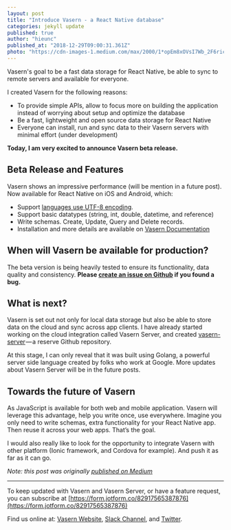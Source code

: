 ```yaml
---
layout: post
title: "Introduce Vasern - a React Native database"
categories: jekyll update
published: true
author: "hieunc"
published_at: "2018-12-29T09:00:31.361Z"
photo: "https://cdn-images-1.medium.com/max/2000/1*opEm8xOVsI7Wb_2F6ricmQ.png"
---
```


Vasern's goal to be a fast data storage for React Native, be able to sync to remote servers and available for everyone.

I created Vasern for the following reasons:

- To provide simple APIs, allow to focus more on building the application instead of worrying about setup and optimize the database
- Be a fast, lightweight and open source data storage for React Native
- Everyone can install, run and sync data to their Vasern servers with minimal effort (under development)

**Today, I am very excited to announce Vasern beta release.**

<!--more-->

## Beta Release and Features
Vasern shows an impressive performance (will be mention in a future post). Now available for React Native on iOS and Android, which:

- Support [languages use UTF-8 encoding](https://superuser.com/questions/946612/what-languages-does-the-character-encoding-utf-8-support).
- Support basic datatypes (string, int, double, datetime, and reference)
- Write schemas. Create, Update, Query and Delete records.
- Installation and more details are available on [Vasern Documentation](//vasern.com/docs/getting-started/install-vasern.html)

## When will Vasern be available for production?
The beta version is being heavily tested to ensure its functionality, data quality and consistency. __Please [create an issue on Github](https://github.com/vasern/vasern/issues) if you found a bug.__


## What is next?
Vasern is set out not only for local data storage but also be able to store data on the cloud and sync across app clients. I have already started working on the cloud integration called Vasern Server, and created [vasern-server](https://github.com/vasern/vasern-server) — a reserve Github repository.

At this stage, I can only reveal that it was built using Golang, a powerful server side language created by folks who work at Google. More updates about Vasern Server will be in the future posts.

## Towards the future of Vasern
As JavaScript is available for both web and mobile application. Vasern will leverage this advantage, help you write once, use everywhere. Imagine you only need to write schemas, extra functionality for your React Native app. Then reuse it across your web apps. That’s the goal.

I would also really like to look for the opportunity to integrate Vasern with other platform (Ionic framework, and Cordova for example). And push it as far as it can go.

_Note: this post was originally [published on Medium](https://medium.com/vasern/vasern-a-fast-lightweight-and-open-source-data-storage-for-react-native-7fccff7506a1)_

---

To keep updated with Vasern and Vasern Server, or have a feature request, you can subscribe at [https://form.jotform.co/82917565387876](https://form.jotform.co/82917565387876)

Find us online at: [Vasern Website](//vasern.com), [Slack Channel](https://join.slack.com/t/vasern/shared_invite/enQtNDU4NTk2MDI5OTcyLTRiYzRjZDI5YTAyMjlhYzg1YTdhNjFjZGNkODI1OTQwYzExZjA3NWRkYTY1MGE2ZjU0YzU3NzE2NzUwZmEwMjM), and [Twitter](https://twitter.com/vaserndb).